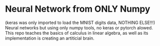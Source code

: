 # Neural Network from ONLY Numpy
(keras was only imported to load the MNIST digits data, NOTHING ELSE!!!)
Neural networks but using only numpy tools, no keras or pytorch alowed.
This repo teaches the basics of calculus in linear algebra, as well as its implementation is creating an artiticial brain.
